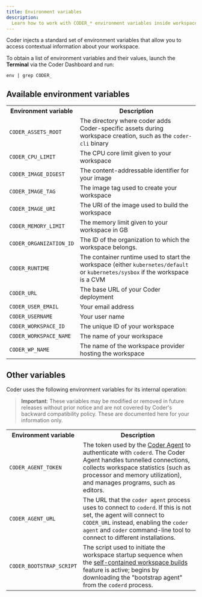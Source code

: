 ```yaml
---
title: Environment variables
description:
  Learn how to work with CODER_* environment variables inside workspaces.
---
```


Coder injects a standard set of environment variables that allow you to access
contextual information about your workspace.

To obtain a list of environment variables and their values, launch the
**Terminal** via the Coder Dashboard and run:

```console
env | grep CODER_
```

## Available environment variables

<!-- markdownlint-disable MD044 -->
<table>
    <tr>
        <th>Environment variable</th>
        <th>Description</th>
    </tr>
    <tr>
        <td><code>CODER_ASSETS_ROOT</code></td>
        <td>The directory where coder adds Coder-specific assets during
            workspace creation, such as the <code>coder-cli</code> binary</td>
    </tr>
    <tr>
        <td><code>CODER_CPU_LIMIT</code></td>
        <td>The CPU core limit given to your workspace</td>
    </tr>
    <tr>
        <td><code>CODER_IMAGE_DIGEST</code></td>
        <td>The content-addressable identifier for your image</td>
    </tr>
    <tr>
        <td><code>CODER_IMAGE_TAG</code></td>
        <td>The image tag used to create your workspace</td>
    </tr>
    <tr>
        <td><code>CODER_IMAGE_URI</code></td>
        <td>The URI of the image used to build the workspace</td>
    </tr>
    <tr>
        <td><code>CODER_MEMORY_LIMIT</code></td>
        <td>The memory limit given to your workspace in GB</td>
    </tr>
    <tr>
        <td><code>CODER_ORGANIZATION_ID</code></td>
        <td>The ID of the organization to which the workspace belongs.</td>
    </tr>
    <tr>
        <td><code>CODER_RUNTIME</code></td>
        <td>The container runtime used to start the workspace (either
        <code>kubernetes/default</code> or <code>kubernetes/sysbox</code>
        if the workspace is a CVM</td>
    </tr>
    <tr>
        <td><code>CODER_URL</code></td>
        <td>The base URL of your Coder deployment</td>
    </tr>
    <tr>
        <td><code>CODER_USER_EMAIL</code></td>
        <td>Your email address</td>
    </tr>
    <tr>
        <td><code>CODER_USERNAME</code></td>
        <td>Your user name</td>
    </tr>
    <tr>
        <td><code>CODER_WORKSPACE_ID</code></td>
        <td>The unique ID of your workspace</td>
    </tr>
    <tr>
        <td><code>CODER_WORKSPACE_NAME</code></td>
        <td>The name of your workspace</td>
    </tr>
    <tr>
        <td><code>CODER_WP_NAME</code></td>
        <td>The name of the workspace provider hosting the workspace</td>
    </tr>
</table>

<!-- markdownlint-restore -->

## Other variables

Coder uses the following environment variables for its internal operation:

> **Important**: These variables may be modified or removed in future releases
> without prior notice and are not covered by Coder's backward compatibility
> policy. These are documented here for your information only.

<!-- markdownlint-disable MD044 -->
<table>
    <tr>
        <th>Environment variable</th>
        <th>Description</th>
    </tr>
    <tr>
        <td><code>CODER_AGENT_TOKEN</code></td>
        <td>The token used by the <a href="../setup/architecture.md">Coder Agent</a>
            to authenticate with <code>coderd</code>. The Coder Agent handles
            tunnelled connections, collects workspace statistics (such as
            processor and memory utilization), and manages programs, such as
            editors.</td>
    </tr>
    <tr>
        <td><code>CODER_AGENT_URL</code></td>
        <td>The URL that the <code>coder agent</code> process uses
            to connect to <code>coderd</code>. If this is not set, the agent
            will connect to <code>CODER_URL</code> instead, enabling the
            <code>coder agent</code> and <code>coder</code> command-line tool
            to connect to different installations.</td>
    </tr>
    <tr>
        <td><code>CODER_BOOTSTRAP_SCRIPT</code></td>
        <td>The script used to initiate the workspace startup sequence when the
            <a href="../admin/workspace-management/self-contained-builds.md">
            self-contained workspace builds</a> feature is active; begins by
             downloading the "bootstrap agent" from the <code>coderd</code>
             process.</td>
    </tr>
</table>
<!-- markdownlint-restore -->
